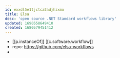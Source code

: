 ```yaml
---
id: exxdl5e1tjctca2adjhzxmo
title: Elsa
desc: 'open source .NET Standard workflows library'
updated: 1690558649410
created: 1680579451412
---
```


- [[p.instanceOf]] [[c.software.workflow]]
- repo: https://github.com/elsa-workflows
- 